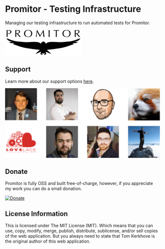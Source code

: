 # Promitor - Testing Infrastructure

Managing our testing infrastructure to run automated tests for Promitor.

![Logo](https://raw.githubusercontent.com/promitor/governance/main/logos/promitor-small.png)

## Support

Learn more about our support options [here](https://github.com/tomkerkhove/promitor/blob/master/SUPPORT.md).

![Sponsors](https://raw.githubusercontent.com/promitor/governance/main/media/sponsor-overview.png)

## Donate

Promitor is fully OSS and built free-of-charge, however, if you appreciate my work
you can do a small donation.

[![Donate](https://img.shields.io/badge/Donate%20via-GitHub-blue.svg?style=flat-square)](https://github.com/sponsors/promitor)

## License Information

This is licensed under The MIT License (MIT). Which means that you can use, copy,
modify, merge, publish, distribute, sublicense, and/or sell copies of the web
application. But you always need to state that Tom Kerkhove is the original author
of this web application.
